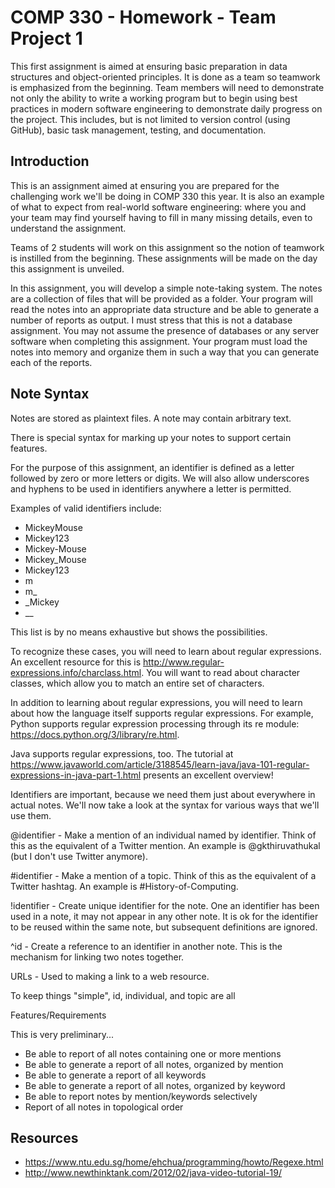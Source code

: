 # COMP 330 - Homework - Team Project 1 

This first assignment is aimed at ensuring basic preparation in data structures and object-oriented principles. It is done as a team so teamwork is emphasized from the beginning. Team members will need to demonstrate not only the ability to write a working program but to begin using best practices in modern software engineering to demonstrate daily progress on the project. This includes, but is not limited to version control (using GitHub), basic task management, testing, and documentation.

## Introduction
This is an assignment aimed at ensuring you are prepared for the challenging work we'll be doing in COMP 330 this year. It is also an example of what to expect from real-world software engineering: where you and your team may find yourself having to fill in many missing details, even to understand the assignment.

Teams of 2 students will work on this assignment so the notion of teamwork is instilled from the beginning. These assignments will be made on the day this assignment is unveiled.

In this assignment, you will develop a simple note-taking system. The notes are a collection of files that will be provided as a folder. Your program will read the notes into an appropriate data structure and be able to generate a number of reports as output. I must stress that this is not a database assignment. You may not assume the presence of databases or any server software when completing this assignment. Your program must load the notes into memory and organize them in such a way that you can generate each of the reports.

## Note Syntax
Notes are stored as plaintext files. A note may contain arbitrary text.

There is special syntax for marking up your notes to support certain features.

For the purpose of this assignment, an identifier is defined as a letter followed by zero or more letters or digits. We will also allow underscores and hyphens to be used in identifiers anywhere a letter is permitted.

Examples of valid identifiers include:

* MickeyMouse
* Mickey123
* Mickey-Mouse
* Mickey_Mouse
* Mickey123
* m
* m_
* _Mickey
* __

This list is by no means exhaustive but shows the possibilities.

To recognize these cases, you will need to learn about regular expressions. An excellent resource for this is http://www.regular-expressions.info/charclass.html. You will want to read about character classes, which allow you to match an entire set of characters.

In addition to learning about regular expressions, you will need to learn about how the language itself supports regular expressions. For example, Python supports regular expression processing through its re module: https://docs.python.org/3/library/re.html.

Java supports regular expressions, too. The tutorial at https://www.javaworld.com/article/3188545/learn-java/java-101-regular-expressions-in-java-part-1.html presents an excellent overview!

Identifiers are important, because we need them just about everywhere in actual notes. We'll now take a look at the syntax for various ways that we'll use them.

@identifier - Make a mention of an individual named by identifier. Think of this as the equivalent of a Twitter mention. An example is @gkthiruvathukal (but I don't use Twitter anymore).

#identifier - Make a mention of a topic. Think of this as the equivalent of a Twitter hashtag. An example is #History-of-Computing.

!identifier - Create unique identifier for the note. One an identifier has been used in a note, it may not appear in any other note. It is ok for the identifier to be reused within the same note, but subsequent definitions are ignored.

^id - Create a reference to an identifier in another note. This is the mechanism for linking two notes together.

URLs - Used to making a link to a web resource.

To keep things "simple", id, individual, and topic are all

Features/Requirements

This is very preliminary...
* Be able to report of all notes containing one or more mentions
* Be able to generate a report of all notes, organized by mention
* Be able to generate a report of all keywords
* Be able to generate a report of all notes, organized by keyword
* Be able to report notes by mention/keywords selectively
* Report of all notes in topological order

## Resources
* https://www.ntu.edu.sg/home/ehchua/programming/howto/Regexe.html
* http://www.newthinktank.com/2012/02/java-video-tutorial-19/
